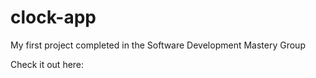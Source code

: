 # clock-app
My first project completed in the Software Development Mastery Group

Check it out here: <a href=""></a>
